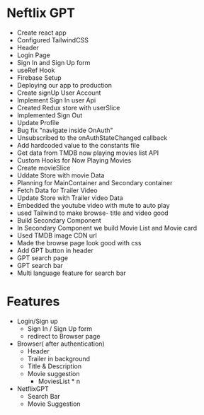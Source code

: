 # Neftlix GPT

- Create react app
- Configured TailwindCSS
- Header
- Login Page
- Sign In and Sign Up form
- useRef Hook
- Firebase Setup
- Deploying our app to production
- Create signUp User Account
- Implement Sign In user Api
- Created Redux store with userSlice
- Implemented Sign Out
- Update Profile
- Bug fix "navigate inside OnAuth"
- Unsubscribed to the onAuthStateChanged callback
- Add hardcoded value to the constants file
- Get data from TMDB now playing movies list API
- Custom Hooks for Now Playing Movies
- Create movieSlice
- Uddate Store with movie Data
- Planning for MainContainer and Secondary container
- Fetch Data for Trailer Video
- Update Store with Trailer video Data
- Embedded the youtube video with mute to auto play
- used Tailwind to make browse- title and video good
- Build Secondary Component
- In Secondary Component we build Movie List and Movie card
- Used TMDB image CDN url
- Made the browse page look good with css
- Add GPT button in header
- GPT search page
- GPT search bar
- Multi language feature for search bar

# Features

- Login/Sign up
  - Sign In / Sign Up form
  - redirect to Browser page
- Browser( after authentication)
  - Header
  - Trailer in background
  - Title & Description
  - Movie suggestion
    - MoviesList \* n
- NetflixGPT
  - Search Bar
  - Movie Suggestion
